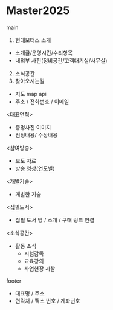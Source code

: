 # Master2025

main

1. 현대모터스 소개

- 소개글/운영시간/수리항목
- 내외부 사진(정비공간/고객대기실/사무실)

2. 소식공간
3. 찾아오시는길

- 지도 map api
- 주소 / 전화번호 / 이메일

<대표연혁>

- 증명사진 이미지
- 선정내용/ 수상내용

<참여방송>

- 보도 자료
- 방송 영상(연도별)

<개발기술>

- 개발한 기술

<집필도서>

- 집필 도서 명 / 소개 / 구매 링크 연결

<소식공간>

- 활동 소식
  - 시험감독
  - 교육강의
  - 사업현장 시찰

footer

- 대표명 / 주소
- 연락처 / 팩스 번호 / 계좌번호
